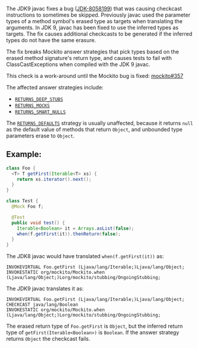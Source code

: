 The JDK9 javac fixes a bug
([JDK-8058199](https://bugs.openjdk.java.net/browse/JDK-8058199)) that was
causing checkcast instructions to sometimes be skipped. Previously javac used
the parameter types of a method symbol's erased type as targets when translating
the arguments. In JDK 9, javac has been fixed to use the inferred types as
targets. The fix causes additional checkcasts to be generated if the inferred
types do not have the same erasure.

The fix breaks Mockito answer strategies that pick types based on the erased
method signature's return type, and causes tests to fail with
ClassCastExceptions when compiled with the JDK 9 javac.

This check is a work-around until the Mockito bug is fixed:
[mockito#357](https://github.com/mockito/mockito/issues/357)

The affected answer strategies include:

*   [`RETURNS_DEEP_STUBS`](http://site.mockito.org/mockito/docs/current/org/mockito/Mockito.html#RETURNS_DEEP_STUBS)
*   [`RETURNS_MOCKS`](http://site.mockito.org/mockito/docs/current/org/mockito/Mockito.html#RETURNS_MOCKS)
*   [`RETURNS_SMART_NULLS`](http://site.mockito.org/mockito/docs/current/org/mockito/Mockito.html#RETURNS_SMART_NULLS)

The
[`RETURNS_DEFAULTS`](http://site.mockito.org/mockito/docs/current/org/mockito/Mockito.html#RETURNS_DEFAULTS)
strategy is usually unaffected, because it returns `null` as the default value
of methods that return `Object`, and unbounded type parameters erase to
`Object`.

## Example:

```java
class Foo {
  <T> T getFirst(Iterable<T> xs) {
    return xs.iterator().next();
  }
}
```

```java
class Test {
  @Mock Foo f;

  @Test
  public void test() {
    Iterable<Boolean> it = Arrays.asList(false);
    when(f.getFirst(it)).thenReturn(false);
  }
}
```

The JDK8 javac would have translated `when(f.getFirst(it))` as:

```
INVOKEVIRTUAL Foo.getFirst (Ljava/lang/Iterable;)Ljava/lang/Object;
INVOKESTATIC org/mockito/Mockito.when (Ljava/lang/Object;)Lorg/mockito/stubbing/OngoingStubbing;
```

The JDK9 javac translates it as:

```
INVOKEVIRTUAL Foo.getFirst (Ljava/lang/Iterable;)Ljava/lang/Object;
CHECKCAST java/lang/Boolean
INVOKESTATIC org/mockito/Mockito.when (Ljava/lang/Object;)Lorg/mockito/stubbing/OngoingStubbing;
```

The erased return type of `Foo.getFirst` is `Object`, but the inferred return
type of `getFirst(Iterable<Boolean>)` is `Boolean`. If the answer strategy
returns `Object` the checkcast fails.
